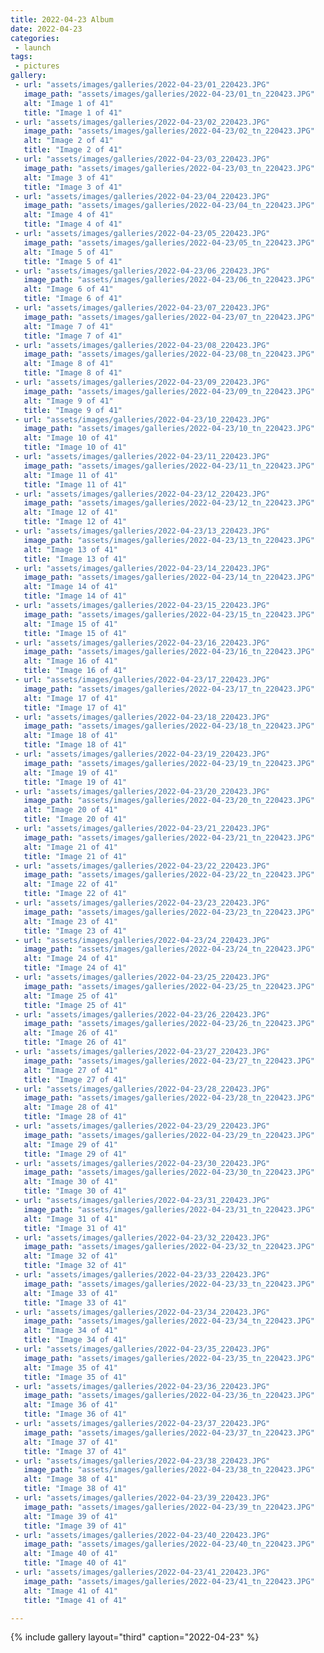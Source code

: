 ```yaml
---
title: 2022-04-23 Album
date: 2022-04-23
categories:
 - launch
tags:
 - pictures
gallery:
 - url: "assets/images/galleries/2022-04-23/01_220423.JPG"
   image_path: "assets/images/galleries/2022-04-23/01_tn_220423.JPG"
   alt: "Image 1 of 41"
   title: "Image 1 of 41"
 - url: "assets/images/galleries/2022-04-23/02_220423.JPG"
   image_path: "assets/images/galleries/2022-04-23/02_tn_220423.JPG"
   alt: "Image 2 of 41"
   title: "Image 2 of 41"
 - url: "assets/images/galleries/2022-04-23/03_220423.JPG"
   image_path: "assets/images/galleries/2022-04-23/03_tn_220423.JPG"
   alt: "Image 3 of 41"
   title: "Image 3 of 41"
 - url: "assets/images/galleries/2022-04-23/04_220423.JPG"
   image_path: "assets/images/galleries/2022-04-23/04_tn_220423.JPG"
   alt: "Image 4 of 41"
   title: "Image 4 of 41"
 - url: "assets/images/galleries/2022-04-23/05_220423.JPG"
   image_path: "assets/images/galleries/2022-04-23/05_tn_220423.JPG"
   alt: "Image 5 of 41"
   title: "Image 5 of 41"
 - url: "assets/images/galleries/2022-04-23/06_220423.JPG"
   image_path: "assets/images/galleries/2022-04-23/06_tn_220423.JPG"
   alt: "Image 6 of 41"
   title: "Image 6 of 41"
 - url: "assets/images/galleries/2022-04-23/07_220423.JPG"
   image_path: "assets/images/galleries/2022-04-23/07_tn_220423.JPG"
   alt: "Image 7 of 41"
   title: "Image 7 of 41"
 - url: "assets/images/galleries/2022-04-23/08_220423.JPG"
   image_path: "assets/images/galleries/2022-04-23/08_tn_220423.JPG"
   alt: "Image 8 of 41"
   title: "Image 8 of 41"
 - url: "assets/images/galleries/2022-04-23/09_220423.JPG"
   image_path: "assets/images/galleries/2022-04-23/09_tn_220423.JPG"
   alt: "Image 9 of 41"
   title: "Image 9 of 41"
 - url: "assets/images/galleries/2022-04-23/10_220423.JPG"
   image_path: "assets/images/galleries/2022-04-23/10_tn_220423.JPG"
   alt: "Image 10 of 41"
   title: "Image 10 of 41"
 - url: "assets/images/galleries/2022-04-23/11_220423.JPG"
   image_path: "assets/images/galleries/2022-04-23/11_tn_220423.JPG"
   alt: "Image 11 of 41"
   title: "Image 11 of 41"
 - url: "assets/images/galleries/2022-04-23/12_220423.JPG"
   image_path: "assets/images/galleries/2022-04-23/12_tn_220423.JPG"
   alt: "Image 12 of 41"
   title: "Image 12 of 41"
 - url: "assets/images/galleries/2022-04-23/13_220423.JPG"
   image_path: "assets/images/galleries/2022-04-23/13_tn_220423.JPG"
   alt: "Image 13 of 41"
   title: "Image 13 of 41"
 - url: "assets/images/galleries/2022-04-23/14_220423.JPG"
   image_path: "assets/images/galleries/2022-04-23/14_tn_220423.JPG"
   alt: "Image 14 of 41"
   title: "Image 14 of 41"
 - url: "assets/images/galleries/2022-04-23/15_220423.JPG"
   image_path: "assets/images/galleries/2022-04-23/15_tn_220423.JPG"
   alt: "Image 15 of 41"
   title: "Image 15 of 41"
 - url: "assets/images/galleries/2022-04-23/16_220423.JPG"
   image_path: "assets/images/galleries/2022-04-23/16_tn_220423.JPG"
   alt: "Image 16 of 41"
   title: "Image 16 of 41"
 - url: "assets/images/galleries/2022-04-23/17_220423.JPG"
   image_path: "assets/images/galleries/2022-04-23/17_tn_220423.JPG"
   alt: "Image 17 of 41"
   title: "Image 17 of 41"
 - url: "assets/images/galleries/2022-04-23/18_220423.JPG"
   image_path: "assets/images/galleries/2022-04-23/18_tn_220423.JPG"
   alt: "Image 18 of 41"
   title: "Image 18 of 41"
 - url: "assets/images/galleries/2022-04-23/19_220423.JPG"
   image_path: "assets/images/galleries/2022-04-23/19_tn_220423.JPG"
   alt: "Image 19 of 41"
   title: "Image 19 of 41"
 - url: "assets/images/galleries/2022-04-23/20_220423.JPG"
   image_path: "assets/images/galleries/2022-04-23/20_tn_220423.JPG"
   alt: "Image 20 of 41"
   title: "Image 20 of 41"
 - url: "assets/images/galleries/2022-04-23/21_220423.JPG"
   image_path: "assets/images/galleries/2022-04-23/21_tn_220423.JPG"
   alt: "Image 21 of 41"
   title: "Image 21 of 41"
 - url: "assets/images/galleries/2022-04-23/22_220423.JPG"
   image_path: "assets/images/galleries/2022-04-23/22_tn_220423.JPG"
   alt: "Image 22 of 41"
   title: "Image 22 of 41"
 - url: "assets/images/galleries/2022-04-23/23_220423.JPG"
   image_path: "assets/images/galleries/2022-04-23/23_tn_220423.JPG"
   alt: "Image 23 of 41"
   title: "Image 23 of 41"
 - url: "assets/images/galleries/2022-04-23/24_220423.JPG"
   image_path: "assets/images/galleries/2022-04-23/24_tn_220423.JPG"
   alt: "Image 24 of 41"
   title: "Image 24 of 41"
 - url: "assets/images/galleries/2022-04-23/25_220423.JPG"
   image_path: "assets/images/galleries/2022-04-23/25_tn_220423.JPG"
   alt: "Image 25 of 41"
   title: "Image 25 of 41"
 - url: "assets/images/galleries/2022-04-23/26_220423.JPG"
   image_path: "assets/images/galleries/2022-04-23/26_tn_220423.JPG"
   alt: "Image 26 of 41"
   title: "Image 26 of 41"
 - url: "assets/images/galleries/2022-04-23/27_220423.JPG"
   image_path: "assets/images/galleries/2022-04-23/27_tn_220423.JPG"
   alt: "Image 27 of 41"
   title: "Image 27 of 41"
 - url: "assets/images/galleries/2022-04-23/28_220423.JPG"
   image_path: "assets/images/galleries/2022-04-23/28_tn_220423.JPG"
   alt: "Image 28 of 41"
   title: "Image 28 of 41"
 - url: "assets/images/galleries/2022-04-23/29_220423.JPG"
   image_path: "assets/images/galleries/2022-04-23/29_tn_220423.JPG"
   alt: "Image 29 of 41"
   title: "Image 29 of 41"
 - url: "assets/images/galleries/2022-04-23/30_220423.JPG"
   image_path: "assets/images/galleries/2022-04-23/30_tn_220423.JPG"
   alt: "Image 30 of 41"
   title: "Image 30 of 41"
 - url: "assets/images/galleries/2022-04-23/31_220423.JPG"
   image_path: "assets/images/galleries/2022-04-23/31_tn_220423.JPG"
   alt: "Image 31 of 41"
   title: "Image 31 of 41"
 - url: "assets/images/galleries/2022-04-23/32_220423.JPG"
   image_path: "assets/images/galleries/2022-04-23/32_tn_220423.JPG"
   alt: "Image 32 of 41"
   title: "Image 32 of 41"
 - url: "assets/images/galleries/2022-04-23/33_220423.JPG"
   image_path: "assets/images/galleries/2022-04-23/33_tn_220423.JPG"
   alt: "Image 33 of 41"
   title: "Image 33 of 41"
 - url: "assets/images/galleries/2022-04-23/34_220423.JPG"
   image_path: "assets/images/galleries/2022-04-23/34_tn_220423.JPG"
   alt: "Image 34 of 41"
   title: "Image 34 of 41"
 - url: "assets/images/galleries/2022-04-23/35_220423.JPG"
   image_path: "assets/images/galleries/2022-04-23/35_tn_220423.JPG"
   alt: "Image 35 of 41"
   title: "Image 35 of 41"
 - url: "assets/images/galleries/2022-04-23/36_220423.JPG"
   image_path: "assets/images/galleries/2022-04-23/36_tn_220423.JPG"
   alt: "Image 36 of 41"
   title: "Image 36 of 41"
 - url: "assets/images/galleries/2022-04-23/37_220423.JPG"
   image_path: "assets/images/galleries/2022-04-23/37_tn_220423.JPG"
   alt: "Image 37 of 41"
   title: "Image 37 of 41"
 - url: "assets/images/galleries/2022-04-23/38_220423.JPG"
   image_path: "assets/images/galleries/2022-04-23/38_tn_220423.JPG"
   alt: "Image 38 of 41"
   title: "Image 38 of 41"
 - url: "assets/images/galleries/2022-04-23/39_220423.JPG"
   image_path: "assets/images/galleries/2022-04-23/39_tn_220423.JPG"
   alt: "Image 39 of 41"
   title: "Image 39 of 41"
 - url: "assets/images/galleries/2022-04-23/40_220423.JPG"
   image_path: "assets/images/galleries/2022-04-23/40_tn_220423.JPG"
   alt: "Image 40 of 41"
   title: "Image 40 of 41"
 - url: "assets/images/galleries/2022-04-23/41_220423.JPG"
   image_path: "assets/images/galleries/2022-04-23/41_tn_220423.JPG"
   alt: "Image 41 of 41"
   title: "Image 41 of 41"

---
```


{% include gallery layout="third" caption="2022-04-23" %}
